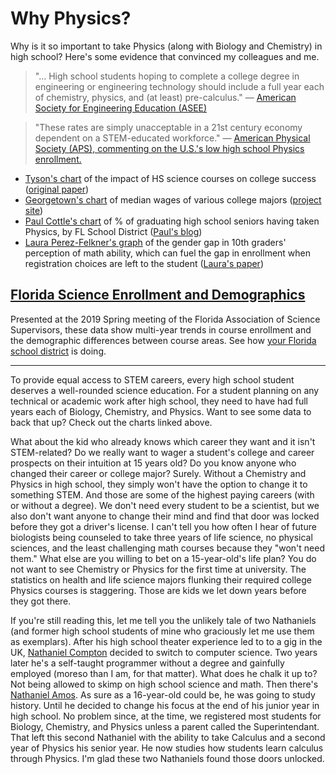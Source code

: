 # Why Physics?  

Why is it so important to take Physics (along with Biology and Chemistry) in high school? Here's some evidence that convinced my colleagues and me.  

> "... High school students hoping to complete a college degree in engineering or engineering technology should include a full year each of chemistry, physics, and (at least) pre-calculus." — <a href="https://www.aps.org/policy/analysis/assee-board.cfm">American Society for Engineering Education (ASEE)</a>  

> "These rates are simply unacceptable in a 21st century economy dependent on a STEM-educated workforce." — <a href="https://www.aps.org/policy/analysis/assee-board.cfm">American Physical Society (APS), commenting on the U.S.'s low high school Physics enrollment.</a>  

- <a href="./whyPhysics/Tyson_chart.png">Tyson's chart</a> of the impact of HS science courses on college success (<a href="./whyPhysics/Cottle_Blessing_TPT.pdf">original paper</a>)  
- <a href="./whyPhysics/Georgetown_chart.png">Georgetown's chart</a> of median wages of various college majors (<a href="https://cew.georgetown.edu/cew-reports/valueofcollegemajors/" target="_blank">project site</a>)  
- <a href="./whyPhysics/Cottle_chart.png">Paul Cottle's chart</a> of % of graduating high school seniors having taken Physics, by FL School District (<a href="https://bridgetotomorrow.wordpress.com/2019/02/11/which-districts-are-best-in-2018-19-at-preparing-their-students-for-college-stem-majors-seminole-and-brevard-counties-again/" target="_blank">Paul's blog</a>)  
- <a href="./whyPhysics/Perez-Felkner-graph.png">Laura Perez-Felkner's graph</a> of the gender gap in 10th graders' perception of math ability, which can fuel the gap in enrollment when registration choices are left to the student (<a href="https://www.frontiersin.org/articles/10.3389/fpsyg.2017.00386/full" target="_blank">Laura's paper</a>)  

## [Florida Science Enrollment and Demographics](https://adamlamee.github.io/FL-K12-analyses/)  
Presented at the 2019 Spring meeting of the Florida Association of Science Supervisors, these data show multi-year trends in course enrollment and the demographic differences between course areas. See how <a href="https://adamlamee.github.io/FL-K12-analyses/">your Florida school district</a> is doing.  
___  

To provide equal access to STEM careers, every high school student deserves a well-rounded science education. For a student planning on any technical or academic work after high school, they need to have had full years each of Biology, Chemistry, and Physics. Want to see some data to back that up? Check out the charts linked above.  

What about the kid who already knows which career they want and it isn't STEM-related? Do we really want to wager a student's college and career prospects on their intuition at 15 years old? Do you know anyone who changed their career or college major? Surely. Without a Chemistry and Physics in high school, they simply won't have the option to change it to something STEM. And those are some of the highest paying careers (with or without a degree). We don't need every student to be a scientist, but we also don't want anyone to change their mind and find that door was locked before they got a driver's license. I can't tell you how often I hear of future biologists being counseled to take three years of life science, no physical sciences, and the least challenging math courses because they "won't need them."  What else are you willing to bet on a 15-year-old's life plan? You do not want to see Chemistry or Physics for the first time at university. The statistics on health and life science majors flunking their required college Physics courses is staggering. Those are kids we let down years before they got there.  

If you're still reading this, let me tell you the unlikely tale of two Nathaniels (and former high school students of mine who graciously let me use them as exemplars). After his high school theater experience led to to a gig in the UK, <a href="http://nathanielcompton.com/">Nathaniel Compton</a> decided to switch to computer science. Two years later he's a self-taught programmer without a degree and gainfully employed (moreso than I am, for that matter). What does he chalk it up to? Not being allowed to skimp on high school science and math. Then there's <a href="https://physics.osu.edu/people/amos.93">Nathaniel Amos</a>. As sure as a 16-year-old could be, he was going to study history. Until he decided to change his focus at the end of his junior year in high school. No problem since, at the time, we registered most students for Biology, Chemistry, and Physics unless a parent called the Superintendant. That left this second Nathaniel with the ability to take Calculus and a second year of Physics his senior year. He now studies how students learn calculus through Physics. I'm glad these two Nathaniels found those doors unlocked.  
